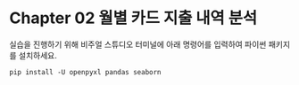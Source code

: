 # Chapter 02 월별 카드 지출 내역 분석

실습을 진행하기 위해 비주얼 스튜디오 터미널에 아래 명령어를 입력하여 파이썬 패키지를 설치하세요.

```shell
pip install -U openpyxl pandas seaborn
```